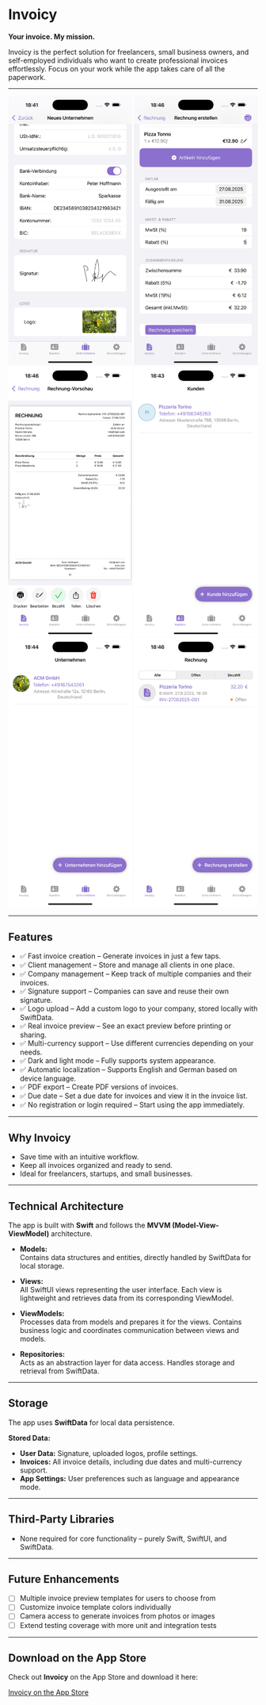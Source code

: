 # Invoicy

**Your invoice. My mission.**

Invoicy is the perfect solution for freelancers, small business owners, and self-employed individuals who want to create professional invoices effortlessly. Focus on your work while the app takes care of all the paperwork.  

---

<p align="center">
  <img src="./screenshots/create_business.png" width="250"> 
  <img src="./screenshots/create_invoice.png" width="250"> 
  <img src="./screenshots/invoice_preview.png" width="250">
  <img src="./screenshots/client_view.png" width="250">
  <img src="./screenshots/business_view.png" width="250">
  <img src="./screenshots/invoice_view.png" width="250">
  
</p>

---

## Features

- ✅ Fast invoice creation – Generate invoices in just a few taps.  
- ✅ Client management – Store and manage all clients in one place.  
- ✅ Company management – Keep track of multiple companies and their invoices.  
- ✅ Signature support – Companies can save and reuse their own signature.  
- ✅ Logo upload – Add a custom logo to your company, stored locally with SwiftData.  
- ✅ Real invoice preview – See an exact preview before printing or sharing.  
- ✅ Multi-currency support – Use different currencies depending on your needs.  
- ✅ Dark and light mode – Fully supports system appearance.  
- ✅ Automatic localization – Supports English and German based on device language.  
- ✅ PDF export – Create PDF versions of invoices.  
- ✅ Due date – Set a due date for invoices and view it in the invoice list.  
- ✅ No registration or login required – Start using the app immediately.  

---

## Why Invoicy

- Save time with an intuitive workflow.  
- Keep all invoices organized and ready to send.  
- Ideal for freelancers, startups, and small businesses.  

---

## Technical Architecture

The app is built with **Swift** and follows the **MVVM (Model-View-ViewModel)** architecture.

- **Models:**  
  Contains data structures and entities, directly handled by SwiftData for local storage.  

- **Views:**  
  All SwiftUI views representing the user interface. Each view is lightweight and retrieves data from its corresponding ViewModel.  

- **ViewModels:**  
  Processes data from models and prepares it for the views. Contains business logic and coordinates communication between views and models.  

- **Repositories:**  
  Acts as an abstraction layer for data access. Handles storage and retrieval from SwiftData.  

---

<!-- ## Testing

The app includes extensive **unit tests** using XCTest to ensure reliability. Key aspects tested include data flow in MVVM and correct PDF generation.  

--- 
--->

## Storage

The app uses **SwiftData** for local data persistence.

**Stored Data:**  
- **User Data:** Signature, uploaded logos, profile settings.  
- **Invoices:** All invoice details, including due dates and multi-currency support.  
- **App Settings:** User preferences such as language and appearance mode.  

---

## Third-Party Libraries

- None required for core functionality – purely Swift, SwiftUI, and SwiftData.  

---

## Future Enhancements

- [ ] Multiple invoice preview templates for users to choose from  
- [ ] Customize invoice template colors individually  
- [ ] Camera access to generate invoices from photos or images  
- [ ] Extend testing coverage with more unit and integration tests

---

## Download on the App Store

Check out **Invoicy** on the App Store and download it here:

[Invoicy on the App Store](https://apps.apple.com/de/app/invoicy/id6751598755)
